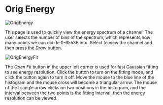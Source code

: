 <!-- OFFLINE_OrigEnergy.md --- 
;; 
;; Description: 
;; Author: Hongyi Wu(吴鸿毅)
;; Email: wuhongyi@qq.com 
;; Created: 日 10月  7 08:57:52 2018 (+0800)
;; Last-Updated: 一 11月  5 17:05:25 2018 (+0800)
;;           By: Hongyi Wu(吴鸿毅)
;;     Update #: 3
;; URL: http://wuhongyi.cn -->

# Orig Energy

![OrigEnergy](/img/OrigEnergy.png)

This page is used to quickly view the energy spectrum of a channel. The user selects the number of bins of the spectrum, which represents how many points we can didide 0-65536 into. Select to view the channel and then press the *Draw* button.


![OrigEnergyFit](/img/OrigEnergyFit.png)

The *Open Fit* button in the upper left corner is used for fast Gaussian fitting to see energy resolution. Click the button to turn on the fitting mode, and click the button again to turn it off. Move the mouse to the blue line of the histogram and the mouse cross will become a triangular arrow. The mouse of the triangle arrow clicks on two positions in the histogram, and the interval between the two points is the fitting interval, then the energy resolution can be viewed.


<!-- OFFLINE_OrigEnergy.md ends here -->
